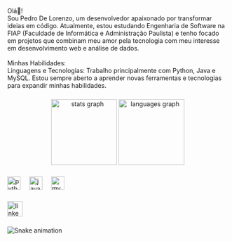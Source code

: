 <p align="left">Olá👋!<br> Sou Pedro De Lorenzo, um desenvolvedor apaixonado por transformar ideias em código. Atualmente, estou estudando Engenharia de Software na FIAP (Faculdade de Informática e Administração Paulista) e tenho focado em projetos que combinam meu amor pela tecnologia com meu interesse em desenvolvimento web e análise de dados.<br><br>Minhas Habilidades:<br>Linguagens e Tecnologias: Trabalho principalmente com Python, Java e MySQL. Estou sempre aberto a aprender novas ferramentas e tecnologias para expandir minhas habilidades.</p>

###

<div align="center">
  <img src="https://github-readme-stats.vercel.app/api?username=PedroLorenzop&hide_title=false&hide_rank=false&show_icons=true&include_all_commits=true&count_private=true&disable_animations=false&theme=dracula&locale=en&hide_border=false" height="150" alt="stats graph"  />
  <img src="https://github-readme-stats.vercel.app/api/top-langs?username=PedroLorenzop&locale=en&hide_title=false&layout=compact&card_width=320&langs_count=5&theme=dracula&hide_border=false" height="150" alt="languages graph"  />
</div>

###

<div align="left">
  <img src="https://cdn.jsdelivr.net/gh/devicons/devicon/icons/python/python-original.svg" height="30" alt="python logo"  />
  <img width="12" />
  <img src="https://cdn.jsdelivr.net/gh/devicons/devicon/icons/java/java-original.svg" height="30" alt="java logo"  />
  <img width="12" />
  <img src="https://cdn.jsdelivr.net/gh/devicons/devicon/icons/mysql/mysql-original.svg" height="30" alt="mysql logo"  />
</div>

###

<div align="left">
  <a href="https://www.linkedin.com/in/pedro-de-lorenzo/" target="_blank">
    <img src="https://img.shields.io/static/v1?message=LinkedIn&logo=linkedin&label=&color=0077B5&logoColor=white&labelColor=&style=for-the-badge" height="35" alt="linkedin logo"  />
  </a>
</div>

###

<img src="https://raw.githubusercontent.com/PedroLorenzop/PedroLorenzop/output/snake.svg" alt="Snake animation" />

